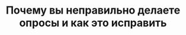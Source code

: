 ---
title: Почему вы неправильно делаете опросы и как это исправить
period: 2020-07-22
link: https://sense23.com/post/pochemu-vy-nepravilno-delaete-oprosy-i-kak-eto-ispravit
cover:
category: "articles"
meta-lang: Russian
meta-year: 2020
meta-people:
meta-publisher: ProductSense
---